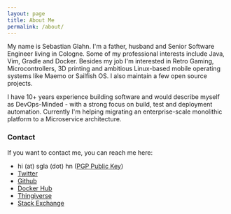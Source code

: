 ```yaml
---
layout: page
title: About Me
permalink: /about/
---
```

My name is Sebastian Glahn. I'm a father, husband and Senior Software Engineer living in Cologne. Some of my professional interests include Java, Vim, Gradle and Docker. Besides my job I'm interested in Retro Gaming, Microcontrollers, 3D printing and ambitious Linux-based mobile operating systems like Maemo or Sailfish OS. I also maintain a few open source projects. 

I have 10+ years experience building software and would describe myself as DevOps-Minded - with a strong focus on build, test and deployment automation. Currently I'm helping migrating an enterprise-scale monolithic platform to a Microservice architecture.

### Contact
If you want to contact me, you can reach me here:
- hi (at) sgla (dot) hn ([PGP Public Key][pgp])
- [Twitter][twitter]
- [Github][github]
- [Docker Hub][dockerhub]
- [Thingiverse][thingiverse]
- [Stack Exchange][stackexchange]

[pgp]: /pgp_pub
[twitter]: https://twitter.com/sglahn
[github]: https://github.com/sglahn
[dockerhub]: https://hub.docker.com/u/sglahn/
[thingiverse]: https://www.thingiverse.com/sglahn
[stackexchange]: https://stackoverflow.com/users/1453205/sglahn
